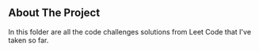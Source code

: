 ## About The Project
In this folder are all the code challenges solutions from Leet Code that I've taken so far.